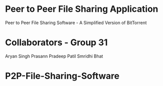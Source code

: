 # Peer to Peer File Sharing Application
Peer to Peer File Sharing Software - A Simplified Version of BitTorrent

# Collaborators - Group 31

Aryan Singh
Prasann Pradeep Patil
Smridhi Bhat

# P2P-File-Sharing-Software
